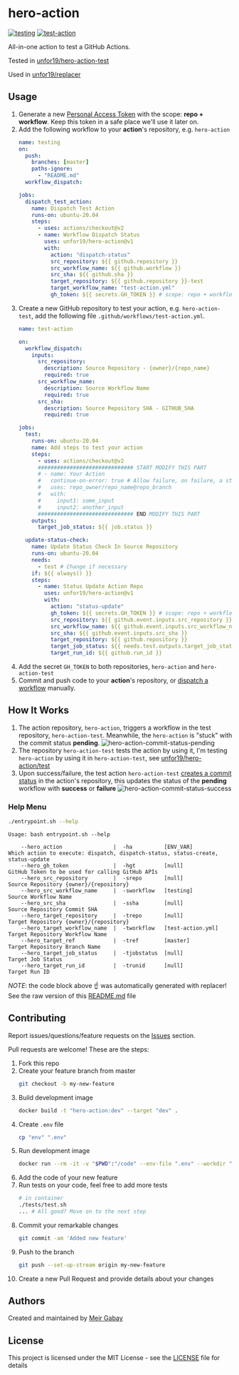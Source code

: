 # hero-action

[![testing](https://github.com/unfor19/hero-action/workflows/testing/badge.svg)](https://github.com/unfor19/hero-action/actions?query=workflow%3Atesting)
[![test-action](https://github.com/unfor19/hero-action-test/workflows/test-action/badge.svg)](https://github.com/unfor19/hero-action-test/actions?query=workflow%3Atest-action)


All-in-one action to test a GitHub Actions.

Tested in [unfor19/hero-action-test](https://github.com/unfor19/hero-action-test/actions?query=workflow%3Atest-action)

Used in [unfor19/replacer](https://github.com/unfor19/replacer-action)

## Usage

1. Generate a new [Personal Access Token](https://github.com/settings/tokens) with the scope: **repo + workflow**. Keep this token in a safe place we'll use it later on.
2. Add the following workflow to your **action**'s repository, e.g. `hero-action`
    ```yaml
    name: testing
    on:
      push:
        branches: [master]
        paths-ignore:
          - "README.md"
      workflow_dispatch:

    jobs:
      dispatch_test_action:
        name: Dispatch Test Action
        runs-on: ubuntu-20.04
        steps:
          - uses: actions/checkout@v2
          - name: Workflow Dispatch Status
            uses: unfor19/hero-action@v1
            with:
              action: "dispatch-status"
              src_repository: ${{ github.repository }}
              src_workflow_name: ${{ github.workflow }}
              src_sha: ${{ github.sha }}
              target_repository: ${{ github.repository }}-test
              target_workflow_name: "test-action.yml"
              gh_token: ${{ secrets.GH_TOKEN }} # scope: repo + workflow
    ```   
3. Create a new GitHub repository to test your action, e.g. `hero-action-test`, add the following file `.github/workflows/test-action.yml`.
    ```yaml
    name: test-action

    on:
      workflow_dispatch:
        inputs:
          src_repository:
            description: Source Repository - {owner}/{repo_name}
            required: true
          src_workflow_name:
            description: Source Workflow Name
            required: true
          src_sha:
            description: Source Repository SHA - GITHUB_SHA
            required: true

    jobs:
      test:
        runs-on: ubuntu-20.04
        name: Add steps to test your action
        steps:
          - uses: actions/checkout@v2
          ############################## START MODIFY THIS PART
          # - name: Your Action
          #   continue-on-error: true # Allow failure, on failure, a status update will be sent to source repo
          #   uses: repo_owner/repo_name@repo_branch
          #   with:
          #     input1: some_input
          #     input2: another_input
          ############################## END MODIFY THIS PART
        outputs:
          target_job_status: ${{ job.status }}

      update-status-check:
        name: Update Status Check In Source Repository
        runs-on: ubuntu-20.04
        needs:
          - test # Change if necessary
        if: ${{ always() }}
        steps:
          - name: Status Update Action Repo
            uses: unfor19/hero-action@v1
            with:
              action: "status-update"
              gh_token: ${{ secrets.GH_TOKEN }} # scope: repo + workflow
              src_repository: ${{ github.event.inputs.src_repository }}
              src_workflow_name: ${{ github.event.inputs.src_workflow_name }}
              src_sha: ${{ github.event.inputs.src_sha }}
              target_repository: ${{ github.repository }}
              target_job_status: ${{ needs.test.outputs.target_job_status }}
              target_run_id: ${{ github.run_id }}
    ```
4. Add the secret `GH_TOKEN` to both repositories, `hero-action` and `hero-action-test`
5. Commit and push code to your **action**'s repository, or [dispatch a workflow](https://docs.github.com/en/actions/learn-github-actions/events-that-trigger-workflows#workflow_dispatch) manually.


## How It Works

1. The action repository, `hero-action`, triggers a workflow in the test repository, `hero-action-test`. Meanwhile, the `hero-action` is "stuck" with the commit status **pending**.
   ![hero-action-commit-status-pending](https://assets.meirg.co.il/hero-action/hero-action-commit-status-pending.png)
2. The repository `hero-action-test` tests the action by using it, I'm testing `hero-action` by using it in `hero-action-test`, see [unfor19/hero-action/test](https://github.com/unfor19/hero-action-test/blob/master/.github/workflows/test-action.yml#L37-L48)
3. Upon success/failure, the test action `hero-action-test` [creates a commit status](https://docs.github.com/en/rest/reference/repos#create-a-commit-status) in the action's repository, this updates the status of the **pending** workflow with **success** or **failure**
   ![hero-action-commit-status-success](https://assets.meirg.co.il/hero-action/hero-action-commit-status-success.png)

### Help Menu

```bash
./entrypoint.sh --help
```

<!-- replacer_start -->

```
Usage: bash entrypoint.sh --help

	--hero_action                |  -ha          [ENV_VAR]          Which action to execute: dispatch, dispatch-status, status-create, status-update
	--hero_gh_token              |  -hgt         [null]             GitHub Token to be used for calling GitHub APIs
	--hero_src_repository        |  -srepo       [null]             Source Repository {owner}/{repository}
	--hero_src_workflow_name     |  -sworkflow   [testing]          Source Workflow Name
	--hero_src_sha               |  -ssha        [null]             Source Repository Commit SHA
	--hero_target_repository     |  -trepo       [null]             Target Repository {owner}/{repository}
	--hero_target_workflow_name  |  -tworkflow   [test-action.yml]  Target Repository Workflow Name
	--hero_target_ref            |  -tref        [master]           Target Repository Branch Name
	--hero_target_job_status     |  -tjobstatus  [null]             Target Job Status
	--hero_target_run_id         |  -trunid      [null]             Target Run ID
```

<!-- replacer_end -->

_NOTE_: the code block above :point_up: was automatically generated with replacer! See the raw version of this [README.md](https://raw.githubusercontent.com/unfor19/hero-action/master/README.md) file

## Contributing

Report issues/questions/feature requests on the [Issues](https://github.com/unfor19/hero-action/issues) section.

Pull requests are welcome! These are the steps:

1. Fork this repo
1. Create your feature branch from master
   ```bash
   git checkout -b my-new-feature
   ```
2. Build development image
   ```bash
   docker build -t "hero-action:dev" --target "dev" .
   ```
1. Create `.env` file
   ```bash
   cp "env" ".env"
   ```
2. Run development image
   ```bash
   docker run --rm -it -v "$PWD":"/code" --env-file ".env" --workdir "/code" "hero-action:dev"
   ```
3. Add the code of your new feature
4. Run tests on your code, feel free to add more tests
   ```bash
   # in container
   ./tests/test.sh
   ... # All good? Move on to the next step
   ```
5. Commit your remarkable changes
   ```bash
   git commit -am 'Added new feature'
   ```
6. Push to the branch
   ```bash
   git push --set-up-stream origin my-new-feature
   ```
7. Create a new Pull Request and provide details about your changes

## Authors

Created and maintained by [Meir Gabay](https://github.com/unfor19)

## License

This project is licensed under the MIT License - see the [LICENSE](https://github.com/unfor19/hero-action/blob/master/LICENSE) file for details
